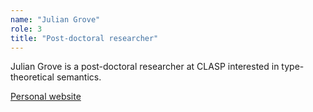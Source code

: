 ```yaml
---
name: "Julian Grove"
role: 3
title: "Post-doctoral researcher"
---
```

Julian Grove is a post-doctoral researcher at CLASP interested in type-theoretical semantics.

[Personal website](https://juliangrove.github.io/)
